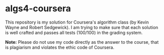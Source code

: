 algs4-coursera
==============

This repository is my solution for Coursera's algorithm class (by Kevin Wayne and Robert Sedgewick).
I am trying to make sure that each solution is well crafted and passes all tests (100/100) in the grading system.

**Note:** Please do not use my code directly as the answer to the course, that is plagiarism and violates the ethic code
of Coursera.